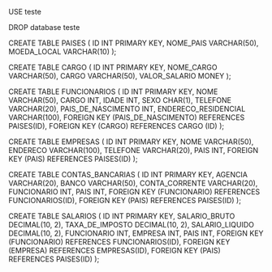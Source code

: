 
 USE teste

 DROP database teste

CREATE TABLE PAISES (
ID INT PRIMARY KEY,
NOME_PAIS VARCHAR(50),
MOEDA_LOCAL VARCHAR(10)
);

CREATE TABLE CARGO (
ID INT PRIMARY KEY,
NOME_CARGO VARCHAR(50),
CARGO VARCHAR(50),
VALOR_SALARIO MONEY
);

CREATE TABLE FUNCIONARIOS (
ID INT PRIMARY KEY,
NOME VARCHAR(50),
CARGO INT,
IDADE INT,
SEXO CHAR(1),
TELEFONE VARCHAR(20),
PAIS_DE_NASCIMENTO INT,
ENDERECO_RESIDENCIAL VARCHAR(100),
FOREIGN KEY (PAIS_DE_NASCIMENTO) REFERENCES PAISES(ID),
FOREIGN KEY (CARGO) REFERENCES CARGO (ID)
);

CREATE TABLE EMPRESAS (
ID INT PRIMARY KEY,
NOME VARCHAR(50),
ENDERECO VARCHAR(100),
TELEFONE VARCHAR(20),
PAIS INT,
FOREIGN KEY (PAIS) REFERENCES PAISES(ID)
);

CREATE TABLE CONTAS_BANCARIAS (
ID INT PRIMARY KEY,
AGENCIA VARCHAR(20),
BANCO VARCHAR(50),
CONTA_CORRENTE VARCHAR(20),
FUNCIONARIO INT,
PAIS INT,
FOREIGN KEY (FUNCIONARIO) REFERENCES FUNCIONARIOS(ID),
FOREIGN KEY (PAIS) REFERENCES PAISES(ID)
);

CREATE TABLE SALARIOS (
ID INT PRIMARY KEY,
SALARIO_BRUTO DECIMAL(10, 2),
TAXA_DE_IMPOSTO DECIMAL(10, 2),
SALARIO_LIQUIDO DECIMAL(10, 2),
FUNCIONARIO INT,
EMPRESA INT,
PAIS INT,
FOREIGN KEY (FUNCIONARIO) REFERENCES FUNCIONARIOS(ID),
FOREIGN KEY (EMPRESA) REFERENCES EMPRESAS(ID),
FOREIGN KEY (PAIS) REFERENCES PAISES(ID)
);

